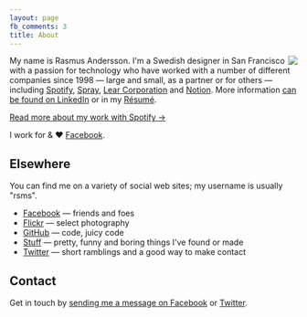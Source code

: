 ```yaml
---
layout: page
fb_comments: 3
title: About
---
```


<img src="http://farm6.static.flickr.com/5290/5381896075_715a0714dd_m.jpg" align="right">

My name is Rasmus Andersson. I'm a Swedish designer in San Francisco with a passion for technology who have worked with a number of different companies since 1998 — large and small, as a partner or for others — including 
[Spotify](http://www.spotify.com/),
[Spray](http://www.spray.se/),
[Lear Corporation](http://lear.com/) and
[Notion](http://notion.se/).
More information [can be found on LinkedIn](http://www.linkedin.com/in/rasmusandersson) or in my [Résumé](/about/resume/).

[Read more about my work with Spotify &rarr;](/about/spotify/)

I work for & ♥ [Facebook](http://facebook.com/design).


## Elsewhere

You can find me on a variety of social web sites; my username is usually "rsms".

- [Facebook](http://www.facebook.com/rsms) — friends and foes
- [Flickr](http://www.flickr.com/photos/rsms/) — select photography
- [GitHub](https://github.com/rsms) — code, juicy code
- [Stuff](http://hunch.se/stuff/) — pretty, funny and boring things I've found or made
- [Twitter](http://twitter.com/rsms) — short ramblings and a good way to make contact


## Contact

Get in touch by [sending me a message on Facebook](https://www.facebook.com/messages/rsms) or [Twitter](http://twitter.com/rsms).
